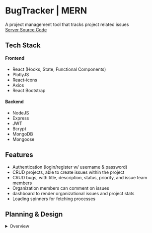 # BugTracker | MERN

A project management tool that tracks project related issues<br/>
[Server Source Code](https://github.com/jfw2855/BugTracker-api)

## Tech Stack

#### Frontend
- React (Hooks, State, Functional Components)
- PlotlyJS
- React-icons
- Axios
- React Bootstrap

#### Backend

- NodeJS
- Express
- JWT
- Bcrypt
- MongoDB
- Mongoose

## Features

- Authentication (login/register w/ username & password)
- CRUD projects, able to create issues within the project
- CRUD bugs, with title, description, status, priority, and issue team members
- Organization members can comment on issues
- dashboard to render organizational issues and project stats
- Loading spinners for fetching processes


## Planning & Design 
<details>
<summary>Overview</summary>

## Wireframes
![bugTracker](/media/bug-tracker%20wf1.png)
![bugTracker](/media/bug-tracker%20wf2.png)
</details>
